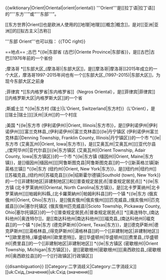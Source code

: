 {{wiktionary|Orient|Oriental|orient|oriental}}
'''Orient'''是[[拉丁语|拉丁语]]的“'''东方'''”或“'''东部'''”。

[[东方世界|Orient]]也是欧洲人使用的[[地理|地理]][[概念|概念]]，是对[[亚洲|亚洲]]的[[拟古主义|古称]]

'''东部 Orient'''也可以指：
{{TOC right}}

==地点==
;古巴
*{{le|东部省 (古巴)|Oriente Province|东部省}}，是[[古巴|古巴]]1976年前的一个省份

;摩洛哥
*[[东部大区_(摩洛哥)|东部大区]]，是[[摩洛哥|摩洛哥]]2015年成立的一个大区，摩洛哥1997-2015年间也有一个[[东部大区_(1997–2015)|东部大区]]，为现今东部大区之前身

;菲律宾
*[[东内格罗省|东内格罗省]]（Negros Oriental），是[[菲律宾|菲律宾]][[内格罗斯大区|内格罗斯大区]]的一个省

;斯威士兰
*{{le|东方村 (瑞士)|L'Orient, Switzerland|东方村}}（L'Orient），是[[瑞士|瑞士]][[沃州|沃州]]的一个村庄

;美国
*{{le|东方市 (伊利诺伊州)|Orient, Illinois|东方市}}，是[[伊利诺伊州|伊利诺伊州]][[富兰克林县_(伊利诺伊州)|富兰克林县]]{{le|丹宁镇区 (伊利诺伊州富兰克林县)|Denning Township, Franklin County, Illinois|丹宁镇区}}的一个市
*{{le|东方市 (艾奥瓦州)|Orient, Iowa|东方市}}，是[[艾奥瓦州|艾奥瓦州]][[亚代尔县_(爱阿华州)|亚代尔县]]{{le|东方镇区 (艾奥瓦州)|Orient Township, Adair County, Iowa|东方镇区}}的一个市
*{{le|东方镇 (缅因州)|Orient, Maine|东方镇}}，是[[缅因州|缅因州]][[阿鲁斯图克县|阿鲁斯图克县]]的一个[[新英格兰镇|新英格兰镇]]
*{{le|东方 (纽约州)|Orient, New York|东方}}，是[[纽约州|纽约州]][[苏福克县_(纽约州)|苏福克县]]{{le|绍斯霍尔德镇|Southold (town), New York}}的一个[[非建制地区|非建制地区]]和[[普查规定居民点|普查规定居民点]]
*{{le|东方镇 (北卡罗莱纳州)|Oriental, North Carolina|东方镇}}，是[[北卡罗莱纳州|北卡罗莱纳州]][[帕姆利科縣_(北卡羅萊納州)|帕姆利科县]]的一个镇
*{{le|东方 (俄亥俄州)|Orient, Ohio|东方}}，是[[俄亥俄州|俄亥俄州]][[匹克威县_(俄亥俄州)|匹克威县]]{{le|塞尔托镇区 (俄亥俄州匹克威县)|Scioto Township, Pickaway County, Ohio|塞尔托镇区}}的一个[[普查规定居民点|普查规定居民点]]
*[[奥连特尔_(南达科他州)|奥连特尔]]，是[[南达科他州|南达科他州]][[福克县_(南达科他州)|福克县]]的一个镇
*{{le|东方 (德克萨斯州)|Orient, Texas|东方}}，是[[德克萨斯州|德克萨斯州]][[湯格林县_(得克萨斯州)|湯格林县]]的一个[[非建制地区|非建制地区]]
**[[歐里恩特_(華盛頓州)|歐里恩特]]，是[[华盛顿州|华盛顿州]][[费里县_(华盛顿州)|费里县]]的一个[[非建制地区|非建制地区]]
*{{le|东方镇区 (密歇根州)|Orient Township, Michigan|东方镇区}}，是[[密歇根州|密歇根州]][[奥西欧拉县_(密歇根州)|奥西欧拉县]]的一个[[行政镇区|行政镇区]]


{{disambiguation}}
[[Category:二字消歧义|Category:二字消歧义]]
[[uk:Схід_(значення)|uk:Схід (значення)]]